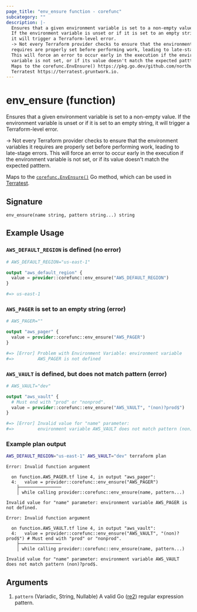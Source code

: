 ```yaml
---
page_title: "env_ensure function - corefunc"
subcategory: ""
description: |-
  Ensures that a given environment variable is set to a non-empty value.
  If the environment variable is unset or if it is set to an empty string,
  it will trigger a Terraform-level error.
  -> Not every Terraform provider checks to ensure that the environment variables it
  requires are properly set before performing work, leading to late-stage errors.
  This will force an error to occur early in the execution if the environment
  variable is not set, or if its value doesn't match the expected patttern.
  Maps to the corefunc.EnvEnsure() https://pkg.go.dev/github.com/northwood-labs/terraform-provider-corefunc/corefunc#EnvEnsure Go method, which can be used in
  Terratest https://terratest.gruntwork.io.
---
```


# env_ensure (function)

Ensures that a given environment variable is set to a non-empty value.
If the environment variable is unset or if it is set to an empty string,
it will trigger a Terraform-level error.

-> Not every Terraform provider checks to ensure that the environment variables it
requires are properly set before performing work, leading to late-stage errors.
This will force an error to occur early in the execution if the environment
variable is not set, or if its value doesn't match the expected patttern.

Maps to the [`corefunc.EnvEnsure()`](https://pkg.go.dev/github.com/northwood-labs/terraform-provider-corefunc/corefunc#EnvEnsure) Go method, which can be used in
[Terratest](https://terratest.gruntwork.io).

## Signature

<!-- signature generated by tfplugindocs -->
```text
env_ensure(name string, pattern string...) string
```

## Example Usage

### `AWS_DEFAULT_REGION` is defined (no error)

```terraform
# AWS_DEFAULT_REGION="us-east-1"

output "aws_default_region" {
  value = provider::corefunc::env_ensure("AWS_DEFAULT_REGION")
}

#=> us-east-1
```

### `AWS_PAGER` is set to an empty string (error)

```terraform
# AWS_PAGER=""

output "aws_pager" {
  value = provider::corefunc::env_ensure("AWS_PAGER")
}

#=> [Error] Problem with Environment Variable: environment variable
#=>         AWS_PAGER is not defined
```

### `AWS_VAULT` is defined, but does not match pattern (error)

```terraform
# AWS_VAULT="dev"

output "aws_vault" {
  # Must end with "prod" or "nonprod".
  value = provider::corefunc::env_ensure("AWS_VAULT", "(non)?prod$")
}

#=> [Error] Invalid value for "name" parameter:
#=>         environment variable AWS_VAULT does not match pattern (non)?prod$
```

### Example plan output

```bash
AWS_DEFAULT_REGION="us-east-1" AWS_VAULT="dev" terraform plan
```

```plain
Error: Invalid function argument

  on function.AWS_PAGER.tf line 4, in output "aws_pager":
  4:   value = provider::corefunc::env_ensure("AWS_PAGER")
    ├────────────────
    │ while calling provider::corefunc::env_ensure(name, pattern...)

Invalid value for "name" parameter: environment variable AWS_PAGER is not defined.

Error: Invalid function argument

  on function.AWS_VAULT.tf line 4, in output "aws_vault":
  4:   value = provider::corefunc::env_ensure("AWS_VAULT", "(non)?prod$") # Must end with "prod" or "nonprod".
    ├────────────────
    │ while calling provider::corefunc::env_ensure(name, pattern...)

Invalid value for "name" parameter: environment variable AWS_VAULT does not match pattern (non)?prod$.
```

## Arguments

1. `pattern` (Variadic, String, Nullable) A valid Go ([re2](https://github.com/google/re2/wiki/Syntax)) regular expression pattern.

<!-- Preview the provider docs with the Terraform registry provider docs preview tool: https://registry.terraform.io/tools/doc-preview -->
